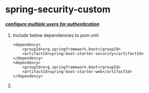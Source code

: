 # spring-security-custom
#### _<u>configure multiple users for authentication</u>_

 1. Include below dependencies to pom.xml
 
        <dependency>
 			<groupId>org.springframework.boot</groupId>
 			<artifactId>spring-boot-starter-security</artifactId>
 		</dependency>
 		<dependency>
 			<groupId>org.springframework.boot</groupId>
 			<artifactId>spring-boot-starter-web</artifactId>
 		</dependency>
 		
 2. 

 